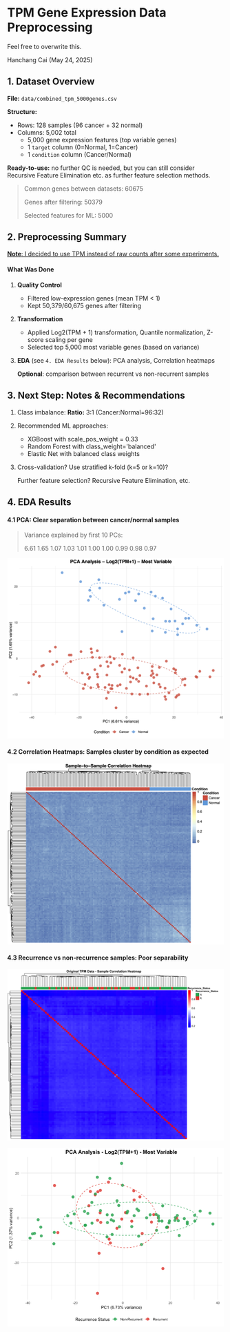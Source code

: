 # TPM Gene Expression Data Preprocessing

Feel free to overwrite this. 

Hanchang Cai (May 24, 2025)

## 1. Dataset Overview

**File:** `data/combined_tpm_5000genes.csv`

**Structure:**

- Rows: 128 samples (96 cancer + 32 normal)
- Columns: 5,002 total
  - 5,000 gene expression features (top variable genes)
  - 1 `target` column (0=Normal, 1=Cancer)
  - 1 `condition` column (Cancer/Normal)

**Ready-to-use:** no further QC is needed, but you can still consider Recursive Feature Elimination etc. as further feature selection methods.

> Common genes between datasets: 60675
>  
> Genes after filtering: 50379
>  
> Selected features for ML: 5000 

## 2. Preprocessing Summary

<u>**Note**: I decided to use TPM instead of raw counts after some experiments.</u>

#### What Was Done

1. **Quality Control**
   - Filtered low-expression genes (mean TPM < 1)
   - Kept 50,379/60,675 genes after filtering
2. **Transformation**
   - Applied Log2(TPM + 1) transformation, Quantile normalization, Z-score scaling per gene
   - Selected top 5,000 most variable genes (based on variance)
3. **EDA** (see `4. EDA Results` below): PCA analysis, Correlation heatmaps
   
   **Optional**: comparison between recurrent vs non-recurrent samples

## 3. Next Step: Notes & Recommendations

1. Class imbalance: **Ratio:** 3:1 (Cancer:Normal=96:32)
2. Recommended ML approaches:
      - XGBoost with scale_pos_weight = 0.33
      - Random Forest with class_weight='balanced'
      - Elastic Net with balanced class weights
3. Cross-validation? Use stratified k-fold (k=5 or k=10)?
   
   Further feature selection? Recursive Feature Elimination, etc.

## 4. EDA Results

#### 4.1 PCA: Clear separation between cancer/normal samples

> Variance explained by first 10 PCs:
> 
> 6.61 1.65 1.07 1.03 1.01 1.00 1.00 0.99 0.98 0.97

![PCA Analysis](./plots/PCA.png)

#### 4.2 Correlation Heatmaps: Samples cluster by condition as expected

![Correlation Heatmap](./plots/heatmap.png)

#### 4.3 Recurrence vs non-recurrence samples: Poor separability

![Recur_Cor](./plots/recur_heatmap.png)

![Recur_PCA](./plots/recur_PCA.png)